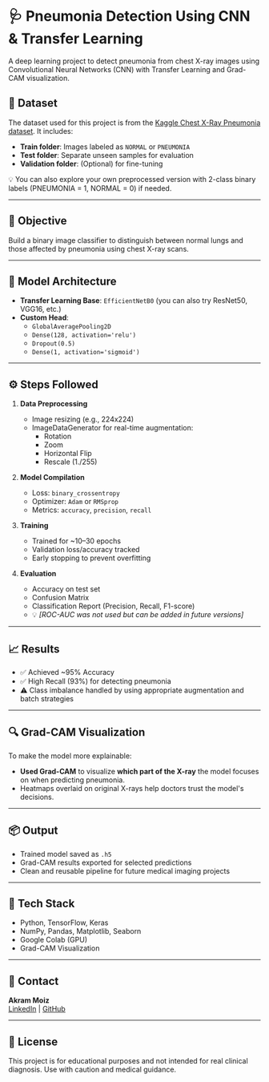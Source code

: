 # 🩺 Pneumonia Detection Using CNN & Transfer Learning

A deep learning project to detect pneumonia from chest X-ray images using Convolutional Neural Networks (CNN) with Transfer Learning and Grad-CAM visualization.

## 📁 Dataset

The dataset used for this project is from the [Kaggle Chest X-Ray Pneumonia dataset](https://www.kaggle.com/datasets/paultimothymooney/chest-xray-pneumonia). It includes:

- **Train folder**: Images labeled as `NORMAL` or `PNEUMONIA`
- **Test folder**: Separate unseen samples for evaluation
- **Validation folder**: (Optional) for fine-tuning

💡 You can also explore your own preprocessed version with 2-class binary labels (PNEUMONIA = 1, NORMAL = 0) if needed.

---

## 🎯 Objective

Build a binary image classifier to distinguish between normal lungs and those affected by pneumonia using chest X-ray scans.

---

## 🧠 Model Architecture

- **Transfer Learning Base**: `EfficientNetB0` (you can also try ResNet50, VGG16, etc.)
- **Custom Head**:
  - `GlobalAveragePooling2D`
  - `Dense(128, activation='relu')`
  - `Dropout(0.5)`
  - `Dense(1, activation='sigmoid')`

---

## ⚙️ Steps Followed

1. **Data Preprocessing**
   - Image resizing (e.g., 224x224)
   - ImageDataGenerator for real-time augmentation:
     - Rotation
     - Zoom
     - Horizontal Flip
     - Rescale (1./255)

2. **Model Compilation**
   - Loss: `binary_crossentropy`
   - Optimizer: `Adam` or `RMSprop`
   - Metrics: `accuracy`, `precision`, `recall`

3. **Training**
   - Trained for ~10–30 epochs
   - Validation loss/accuracy tracked
   - Early stopping to prevent overfitting

4. **Evaluation**
   - Accuracy on test set
   - Confusion Matrix
   - Classification Report (Precision, Recall, F1-score)
   - 💡 *[ROC-AUC was not used but can be added in future versions]*

---

## 📈 Results

- ✅ Achieved ~95% Accuracy  
- ✅ High Recall (93%) for detecting pneumonia  
- ⚠️ Class imbalance handled by using appropriate augmentation and batch strategies

---

## 🔍 Grad-CAM Visualization

To make the model more explainable:

- **Used Grad-CAM** to visualize **which part of the X-ray** the model focuses on when predicting pneumonia.
- Heatmaps overlaid on original X-rays help doctors trust the model's decisions.

---

## 📦 Output

- Trained model saved as `.h5`  
- Grad-CAM results exported for selected predictions  
- Clean and reusable pipeline for future medical imaging projects

---

## 🧰 Tech Stack

- Python, TensorFlow, Keras
- NumPy, Pandas, Matplotlib, Seaborn
- Google Colab (GPU)
- Grad-CAM Visualization

---

## 📧 Contact

**Akram Moiz**  
[LinkedIn](https://www.linkedin.com/in/akram-moiz) | [GitHub](https://github.com/akrammoiz35)

---

## 📜 License

This project is for educational purposes and not intended for real clinical diagnosis. Use with caution and medical guidance.
